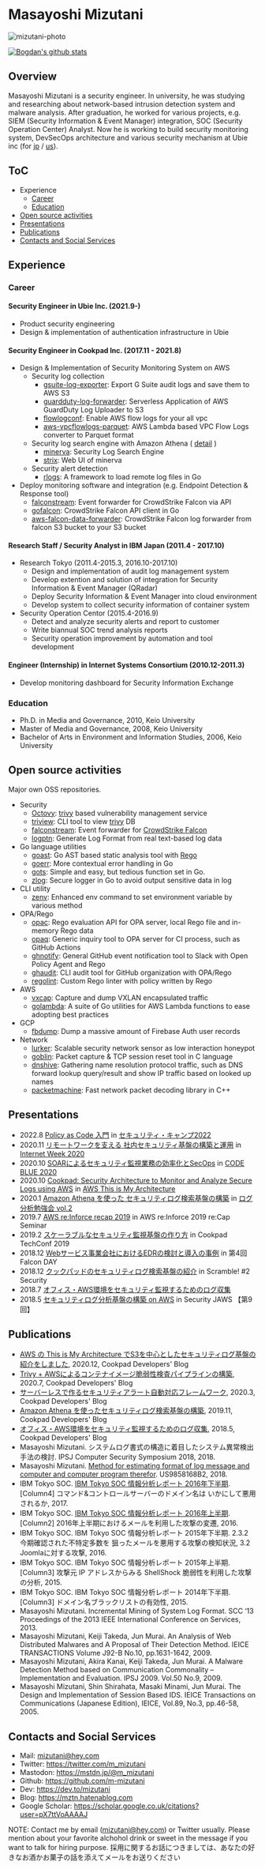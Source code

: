 # Masayoshi Mizutani

![mizutani-photo](https://user-images.githubusercontent.com/605953/71606352-7036c780-2bb3-11ea-92d9-a07a84da76a7.jpg)

<a href="https://github.com/anuraghazra/github-readme-stats">
  <img align="center" src="https://github-readme-stats.anuraghazra1.vercel.app/api?username=m-mizutani&show_icons=true&include_all_commits=true&count_private=true" alt="Bogdan's github stats" />
</a>

## Overview

Masayoshi Mizutani is a security engineer. In university, he was studying and researching about network-based intrusion detection system and malware analysis. After graduation, he worked for various projects, e.g. SIEM (Security Information & Event Manager) integration, SOC (Security Operation Center) Analyst. Now he is working to build security monitoring system, DevSecOps architecture and various security mechanism at Ubie inc (for <a href="https://ubie.app/">jp</a> / <a href="https://ubiehealth.com/">us</a>).

## ToC

- Experience
  - [Career](https://github.com/m-mizutani/#career)
  - [Education](https://github.com/m-mizutani/#education)
- [Open source activities]()
- [Presentations](https://github.com/m-mizutani/#presentations)
- [Publications](https://github.com/m-mizutani/#publications)
- [Contacts and Social Services](https://github.com/m-mizutani/#contacts-and-social-services)


## Experience

### Career

#### Security Engineer in Ubie Inc. (2021.9-)

- Product security engineering
- Design & implementation of authentication infrastructure in Ubie

#### Security Engineer in Cookpad Inc. (2017.11 - 2021.8)

- Design & Implementation of Security Monitoring System on AWS
  - Security log collection
    - [gsuite-log-exporter](https://github.com/m-mizutani/gsuite-log-exporter): Export G Suite audit logs and save them to AWS S3
    - [guardduty-log-forwarder](https://github.com/m-mizutani/guardduty-log-forwarder): Serverless Application of AWS GuardDuty Log Uploader to S3
    - [flowlogconf](https://github.com/m-mizutani/flowlogconf): Enable AWS flow logs for your all vpc
    - [aws-vpcflowlogs-parquet](https://github.com/m-mizutani/aws-vpcflowlogs-parquet): AWS Lambda based VPC Flow Logs converter to Parquet format
  - Security log search engine with Amazon Athena ( [detail](https://techlife.cookpad.com/entry/2019/11/21/073000) )
    - [minerva](https://github.com/m-mizutani/minerva): Security Log Search Engine
    - [strix](https://github.com/m-mizutani/strix): Web UI of minerva
  - Security alert detection
    - [rlogs](https://github.com/m-mizutani/rlogs): A framework to load remote log files in Go
- Deploy monitoring software and integration (e.g. Endpoint Detection & Response tool)
  - [falconstream](https://github.com/m-mizutani/falconstream): Event forwarder for CrowdStrike Falcon via API
  - [gofalcon](https://github.com/m-mizutani/gofalcon): CrowdStrike Falcon API client in Go
  - [aws-falcon-data-forwarder](https://github.com/m-mizutani/aws-falcon-data-forwarder): CrowdStrike Falcon log forwarder from falcon S3 bucket to your S3 bucket

#### Research Staff / Security Analyst in IBM Japan (2011.4 - 2017.10)
- Research Tokyo (2011.4-2015.3, 2016.10-2017.10)
  - Design and implementation of audit log management system
  - Develop extention and solution of integration for Security Information & Event Manager (QRadar)
  - Deploy Security Information & Event Manager into cloud environment
  - Develop system to collect security information of container system
- Security Operation Centor (2015.4-2016.9)
  - Detect and analyze security alerts and report to customer
  - Write biannual SOC trend analysis reports
  - Security operation improvement by automation and tool development

#### Engineer (Internship) in Internet Systems Consortium (2010.12-2011.3)

- Develop monitoring dashboard for Security Information Exchange

### Education

- Ph.D. in Media and Governance, 2010, Keio University
- Master of Media and Governance, 2008, Keio University
- Bachelor of Arts in Environment and Information Studies, 2006, Keio University

## Open source activities

Major own OSS repositories.

- Security
  - [Octovy](https://github.com/m-mizutani/octovy): [trivy](https://github.com/aquasecurity/trivy) based vulnerability management service
  - [triview](https://github.com/m-mizutani/triview): CLI tool to view [trivy](https://github.com/aquasecurity/trivy) DB
  - [falconstream](https://github.com/m-mizutani/falconstream): Event forwarder for [CrowdStrike Falcon](https://www.crowdstrike.jp/falcon-platform/)
  - [logptn](https://github.com/m-mizutani/logptn): Generate Log Format from real text-based log data
- Go language utilities
  - [goast](https://github.com/m-mizutani/goast): Go AST based static analysis tool with [Rego](https://www.openpolicyagent.org/docs/latest/policy-language/)
  - [goerr](https://github.com/m-mizutani/goerr): More contextual error handling in Go
  - [gots](https://github.com/m-mizutani/gots): Simple and easy, but tedious function set in Go.
  - [zlog](https://github.com/m-mizutani/zlog): Secure logger in Go to avoid output sensitive data in log
- CLI utility
  - [zenv](https://github.com/m-mizutani/zenv): Enhanced env command to set environment variable by various method
- OPA/Rego
  - [opac](https://github.com/m-mizutani/opac): Rego evaluation API for OPA server, local Rego file and in-memory Rego data
  - [opaq](https://github.com/m-mizutani/opaq): Generic inquiry tool to OPA server for CI process, such as GitHub Actions
  - [ghnotify](https://github.com/m-mizutani/ghnotify): General GitHub event notification tool to Slack with Open Policy Agent and Rego
  - [ghaudit](https://github.com/m-mizutani/ghaudit): CLI audit tool for GitHub organization with OPA/Rego
  - [regolint](https://github.com/m-mizutani/regolint): Custom Rego linter with policy written by Rego
- AWS
  - [vxcap](https://github.com/m-mizutani/vxcap): Capture and dump VXLAN encapsulated traffic
  - [golambda](https://github.com/m-mizutani/golambda): A suite of Go utilities for AWS Lambda functions to ease adopting best practices
- GCP
  - [fbdump](https://github.com/m-mizutani/fbdump): Dump a massive amount of Firebase Auth user records
- Network
  - [lurker](https://github.com/m-mizutani/lurker): Scalable security network sensor as low interaction honeypot
  - [goblin](https://github.com/m-mizutani/goblin): Packet capture & TCP session reset tool in C language
  - [dnshive](https://github.com/m-mizutani/dnshive): Gathering name resolution protocol traffic, such as DNS forward lookup query/result and show IP traffic based on looked up names
  - [packetmachine](https://github.com/m-mizutani/packetmachine): Fast network packet decoding library in C++

## Presentations

- 2022.8 [Policy as Code 入門](https://docs.google.com/presentation/d/1dk4l50A9G7L4wYRmnC-93CLw9cBLjoE1m_9zp4BNTt0/edit#slide=id.gc6f73a04f_0_0) in [セキュリティ・キャンプ2022](https://www.ipa.go.jp/jinzai/camp/2022/zenkoku2022_index.html)
- 2020.11 [リモートワークを支える 社内セキュリティ基盤の構築と運用](https://speakerdeck.com/mizutani/secueiry-for-wfh) in [Internet Week 2020](https://www.nic.ad.jp/iw2020/program/detail/#c15)
- 2020.10 [SOARによるセキュリティ監視業務の効率化とSecOps](https://speakerdeck.com/mizutani/soar-and-secops) in [CODE BLUE 2020](https://codeblue.jp/2020/talks/?content=talks_8)
- 2020.10 [Cookpad: Security Architecture to Monitor and Analyze Secure Logs using AWS](https://youtu.be/qN5-v4NlKac?did=ta_card&trk=ta_card) in [AWS This is My Architecture](https://aws.amazon.com/this-is-my-architecture/?nc1=h_ls&tma.sort-by=item.additionalFields.airDate&tma.sort-order=desc)
- 2020.1 [Amazon Athena を使った セキュリティログ検索基盤の構築](https://speakerdeck.com/mizutani/seclog-athena) in [ログ分析勉強会 vol.2](https://loganalytics.connpass.com/event/157354/)
- 2019.7 [AWS re:Inforce recap 2019](https://speakerdeck.com/mizutani/aws-re-inforce-recap-2019) in AWS re:Inforce 2019 re:Cap Seminar
- 2019.2 [スケーラブルなセキュリティ監視基盤の作り方](https://speakerdeck.com/mizutani/techconf2019-mizutani) in Cookpad TechConf 2019
- 2018.12 [Webサービス事業会社におけるEDRの検討と導入の事例](https://speakerdeck.com/mizutani/falconday201812) in 第4回 Falcon DAY
- 2018.12 [クックパッドのセキュリティログ検索基盤の紹介](https://speakerdeck.com/mizutani/security-log-search) in Scramble! #2 Security
- 2018.7 [オフィス・AWS環境をセキュリティ監視するためのログ収集](https://speakerdeck.com/mizutani/ohuisuawshuan-jing-wosekiyuritei-jian-shi-surutamefalserokushou-ji)
- 2018.5 [セキュリティログ分析基盤の構築 on AWS](https://speakerdeck.com/mizutani/sekiyuriteirogufen-xi-ji-pan-falsegou-zhu-on-aws) in Security JAWS 【第9回】

## Publications

- [AWS の This is My Architecture でS3を中心としたセキュリティログ基盤の紹介をしました](https://techlife.cookpad.com/entry/aws-tma-2019), 2020.12, Cookpad Developers' Blog
- [Trivy + AWSによるコンテナイメージ脆弱性検査パイプラインの構築](https://techlife.cookpad.com/entry/catbox), 2020.7, Cookpad Developers' Blog
- [サーバーレスで作るセキュリティアラート自動対応フレームワーク](https://techlife.cookpad.com/entry/2020/03/18/073000), 2020.3, Cookpad Developers' Blog
- [Amazon Athena を使ったセキュリティログ検索基盤の構築](https://techlife.cookpad.com/entry/2019/11/21/073000), 2019.11, Cookpad Developers' Blog
- [オフィス・AWS環境をセキュリティ監視するためのログ収集](https://techlife.cookpad.com/entry/2018/05/31/080000), 2018.5, Cookpad Developers' Blog
- Masayoshi Mizutani. システムログ書式の構造に着目したシステム異常検出手法の検討. IPSJ Computer Security Symposium 2018, 2018.
- Masayoshi Mizutani. [Method for estimating format of log message and computer and computer program therefor](https://patents.google.com/patent/US9858168B2). US9858168B2, 2018.
- IBM Tokyo SOC. [IBM Tokyo SOC 情報分析レポート 2016年下半期](https://www.ibm.com/blogs/tokyo-soc/wp-content/uploads/2017/04/tokyo_soc_report2016_h2.pdf). [Column4] コマンド&コントロールサーバーのドメイン名は いかにして悪用されるか, 2017.
- IBM Tokyo SOC. [IBM Tokyo SOC 情報分析レポート 2016年上半期](https://www.ibm.com/blogs/tokyo-soc/wp-content/uploads/2016/02/tokyo_soc_report2016_h1.pdf). [Column2] 2016年上半期におけるメールを利用した攻撃の変遷, 2016.
- IBM Tokyo SOC. IBM Tokyo SOC 情報分析レポート 2015年下半期. 2.3.2 今期確認された不特定多数を 狙ったメールを悪用する攻撃の検知状況, 3.2 Joomlaに対する攻撃, 2016.
- IBM Tokyo SOC. IBM Tokyo SOC 情報分析レポート 2015年上半期. [Column3] 攻撃元 IP アドレスからみる ShellShock 脆弱性を利用した攻撃の分析, 2015.
- IBM Tokyo SOC. IBM Tokyo SOC 情報分析レポート 2014年下半期. [Column3] ドメイン名ブラックリストの有効性, 2015.
- Masayoshi Mizutani. Incremental Mining of System Log Format. SCC ‘13 Proceedings of the 2013 IEEE International Conference on Services, 2013.
- Masayoshi Mizutani, Keiji Takeda, Jun Murai. An Analysis of Web Distributed Malwares and A Proposal of Their Detection Method. IEICE TRANSACTIONS Volume J92-B No.10, pp.1631-1642, 2009.
- Masayoshi Mizutani, Akira Kanai, Keiji Takeda, Jun Murai. A Malware Detection Method based on Communication Commonality – Implementation and Evaluation. IPSJ 2009. Vol.50 No.9, 2009.
- Masayoshi Mizutani, Shin Shirahata, Masaki Minami, Jun Murai. The Design and Implementation of Session Based IDS. IEICE Transactions on Communications (Japanese Edition), IEICE, Vol.89, No.3, pp.46-58, 2005.

## Contacts and Social Services

- Mail: mizutani@hey.com
- Twitter: https://twitter.com/m_mizutani
- Mastodon: <a rel="me" href="https://mstdn.jp/@m_mizutani">https://mstdn.jp/@m_mizutani</a>
- Github: https://github.com/m-mizutani
- Dev: https://dev.to/mizutani
- Blog: https://mztn.hatenablog.com
- Google Scholar: https://scholar.google.co.uk/citations?user=pX7ttVoAAAAJ

NOTE: Contact me by email (mizutani@hey.com) or Twitter usually. Please mention about your favorite alchohol drink or sweet in the message if you want to talk for hiring purpose.
採用に関するお話につきましては、あなたの好きなお酒かお菓子の話を添えてメールをお送りください

